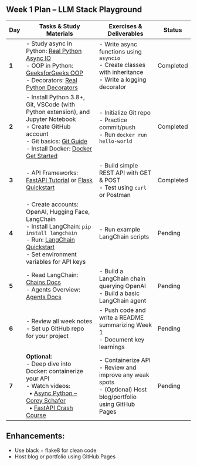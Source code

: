 ## Week 1 Plan – LLM Stack Playground

| **Day** | **Tasks & Study Materials** | **Exercises & Deliverables** | **Status** |
|--------|------------------------------------------------------------------------------------------------------------------------------------------------------------------------|-----------------------------------------------------------------------------------------------|--------------|
| **1**   | - Study async in Python: [Real Python Async IO](https://realpython.com/async-io-python/)  <br> - OOP in Python: [GeeksforGeeks OOP](https://www.geeksforgeeks.org/python-oops-concepts/)  <br> - Decorators: [Real Python Decorators](https://realpython.com/primer-on-python-decorators/) | - Write async functions using `asyncio`  <br> - Create classes with inheritance  <br> - Write a logging decorator | Completed |
| **2**   | - Install Python 3.8+, Git, VSCode (with Python extension), and Jupyter Notebook  <br> - Create GitHub account  <br> - Git basics: [Git Guide](https://git-scm.com/docs/gittutorial)  <br> - Install Docker: [Docker Get Started](https://docs.docker.com/get-started/) | - Initialize Git repo  <br> - Practice commit/push  <br> - Run `docker run hello-world`      | Completed |
| **3**   | - API Frameworks: [FastAPI Tutorial](https://fastapi.tiangolo.com/tutorial/) or [Flask Quickstart](https://flask.palletsprojects.com/en/2.0.x/quickstart/)              | - Build simple REST API with GET & POST  <br> - Test using `curl` or Postman                 | Completed |
| **4**   | - Create accounts: OpenAI, Hugging Face, LangChain  <br> - Install LangChain: `pip install langchain`  <br> - Run: [LangChain Quickstart](https://docs.langchain.com/docs/get_started/quickstart)  <br> - Set environment variables for API keys | - Run example LangChain scripts              | Pending |
| **5**   | - Read LangChain: [Chains Docs](https://docs.langchain.com/docs/components/chains)  <br> - Agents Overview: [Agents Docs](https://docs.langchain.com/docs/components/agents) | - Build a LangChain chain querying OpenAI  <br> - Build a basic LangChain agent | Pending |
| **6**   | - Review all week notes  <br> - Set up GitHub repo for your project | - Push code and write a README summarizing Week 1  <br> - Document key learnings             | Pending |
| **7**   | **Optional:**  <br> - Deep dive into Docker: containerize your API  <br> - Watch videos: <br> &nbsp;&nbsp;• [Async Python – Corey Schafer](https://www.youtube.com/watch?v=t5Bo1Je9EmE) <br> &nbsp;&nbsp;• [FastAPI Crash Course](https://www.youtube.com/watch?v=0sOvCWFmrtA) | - Containerize API  <br> - Review and improve any weak spots  <br> - (Optional) Host blog/portfolio using GitHub Pages | Pending |


## Enhancements:
* Use black + flake8 for clean code
* Host blog or portfolio using GitHub Pages

